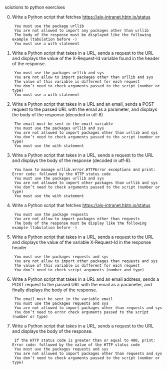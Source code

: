 solutions to python exercises

0. Write a Python script that fetches https://alx-intranet.hbtn.io/status

        You must use the package urllib
        You are not allowed to import any packages other than urllib
        The body of the response must be displayed like the following example (tabulation before -)
        You must use a with statement

1. Write a Python script that takes in a URL, sends a request to the URL and displays the value of the X-Request-Id variable found in the header of the response.

        You must use the packages urllib and sys
        You are not allow to import packages other than urllib and sys
        The value of this variable is different for each request
        You don’t need to check arguments passed to the script (number or type)
        You must use a with statement

2. Write a Python script that takes in a URL and an email, sends a POST request to the passed URL with the email as a parameter, and displays the body of the response (decoded in utf-8)

        The email must be sent in the email variable
        You must use the packages urllib and sys
        You are not allowed to import packages other than urllib and sys
        You don’t need to check arguments passed to the script (number or type)
        You must use the with statement

3. Write a Python script that takes in a URL, sends a request to the URL and displays the body of the response (decoded in utf-8).

        You have to manage urllib.error.HTTPError exceptions and print: Error code: followed by the HTTP status code
        You must use the packages urllib and sys
        You are not allowed to import other packages than urllib and sys
        You don’t need to check arguments passed to the script (number or type)
        You must use the with statement

4. Write a Python script that fetches https://alx-intranet.hbtn.io/status

        You must use the package requests
        You are not allow to import packages other than requests
        The body of the response must be display like the following example (tabulation before -)

5. Write a Python script that takes in a URL, sends a request to the URL and displays the value of the variable X-Request-Id in the response header

        You must use the packages requests and sys
        You are not allow to import other packages than requests and sys
        The value of this variable is different for each request
        You don’t need to check script arguments (number and type)

6. Write a Python script that takes in a URL and an email address, sends a POST request to the passed URL with the email as a parameter, and finally displays the body of the response.

        The email must be sent in the variable email
        You must use the packages requests and sys
        You are not allowed to import packages other than requests and sys
        You don’t need to error check arguments passed to the script (number or type)

7. Write a Python script that takes in a URL, sends a request to the URL and displays the body of the response.

        If the HTTP status code is greater than or equal to 400, print: Error code: followed by the value of the HTTP status code
        You must use the packages requests and sys
        You are not allowed to import packages other than requests and sys
        You don’t need to check arguments passed to the script (number or type)